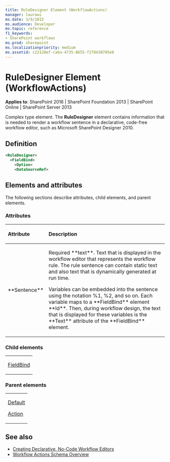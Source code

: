 ```yaml
---
title: RuleDesigner Element (WorkflowActions)
manager: laurawi
ms.date: 3/9/2015
ms.audience: Developer
ms.topic: reference
f1_keywords:
- SharePoint workflows
ms.prod: sharepoint
ms.localizationpriority: medium
ms.assetid: c22128ef-caba-4735-8655-f278430785e8
---
```


# RuleDesigner Element (WorkflowActions)

**Applies to**: SharePoint 2016 | SharePoint Foundation 2013 | SharePoint Online | SharePoint Server 2013

Complex type element. The **RuleDesigner** element contains information that is needed to render a workflow sentence in a declarative, code-free workflow editor, such as Microsoft SharePoint Designer 2010.

## Definition

```XML
<RuleDesigner>
  <FieldBind>
    <Option>
    <DataSourceRef>
```

## Elements and attributes

The following sections describe attributes, child elements, and parent elements.

### Attributes

<table>
<colgroup>
<col width="20%" />
<col width="80%" />
</colgroup>
<thead>
<tr class="header">
<th align="left"><p>Attribute</p></th>
<th align="left"><p>Description</p></th>
</tr>
</thead>
<tbody>
<tr class="odd">
<td align="left"><p>**Sentence**</p></td>
<td align="left"><p>Required **text**. Text that is displayed in the workflow editor that represents the workflow rule. The rule sentence can contain static text and also text that is dynamically generated at run time.</p>
<p>Variables can be embedded into the sentence using the notation %1, %2, and so on. Each variable maps to a **FieldBind** element **Id**. Then, during workflow design, the text that is displayed for these variables is the **Text** attribute of the **FieldBind** element.</p></td>
</tr>
</tbody>
</table>

### Child elements

<table>
<colgroup>
<col width="100%" />
</colgroup>
<tbody>
<tr class="odd">
<td align="left"><p><a href="fieldbind-element-workflowactions.md">FieldBind</a></p></td>
</tr>
</tbody>
</table>

### Parent elements

<table>
<colgroup>
<col width="100%" />
</colgroup>
<tbody>
<tr class="odd">
<td align="left"><p><a href="default-element-workflowactions.md">Default</a></p>
<p><a href="action-element-workflowactions.md">Action</a></p></td>
</tr>
</tbody>
</table>

## See also

- [Creating Declarative, No-Code Workflow Editors](https://msdn.microsoft.com/library/office/bb417436.aspx)
- [Workflow Actions Schema Overview](https://msdn.microsoft.com/library/office/bb897626.aspx)






